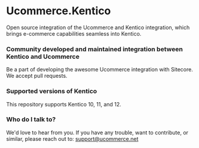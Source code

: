 # Ucommerce.Kentico
Open source integration of the Ucommerce and Kentico integration, which brings e-commerce capabilities seamless into Kentico.

### Community developed and maintained integration between Kentico and Ucommerce ###
Be a part of developing the awesome Ucommerce integration with Sitecore. We accept pull requests.

### Supported versions of Kentico ###

This repository supports Kentico 10, 11, and 12. 

### Who do I talk to? ###

We'd love to hear from you. If you have any trouble, want to contribute, or similar, please reach out to: support@ucommerce.net
